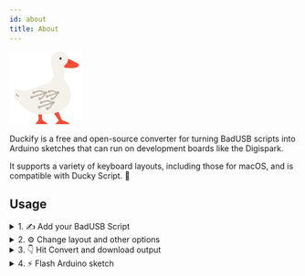 ```yaml
---
id: about
title: About
---
```


<img src='/logo512.png' width='128px' alt='Duckify Logo'/>

Duckify is a free and open-source converter for turning BadUSB scripts into Arduino sketches that can run on development boards like the Digispark.

It supports a variety of keyboard layouts, including those for macOS, and is compatible with Ducky Script. 🚀
<!--
<a href='https://ko-fi.com/G2G75FA4V' target='_blank'>
    <img height='36' style={{border:0,height:'36px'}} src='/img/kofi_button.png' border='0' alt='Buy Me a Coffee at ko-fi.com' />
</a>
&nbsp;
<a href='https://discord.com/invite/UZ83QgSdGc'>
<img height='36' style={{border:0,height:'36px'}} src='/img/discord_button.png' alt='Discord Server button'/>
</a>
-->

## Usage

<details>
  <summary>1. ✍️ Add your BadUSB Script</summary>
  <div>
    <img src='/img/Duckify_1_BadUSB_Script.jpg' alt='Duckify Usage Adding BadUSB Script'/>
    <p>
    Paste your BadUSB script into the text area on the left.
    The scripting language is compatible to Ducky Script. You can find a complete reference at <a href='/docs/scripting/basics'>Scripting</a>.
    </p>
  </div>
</details>

<details>
  <summary>2. ⚙️ Change layout and other options</summary>
  <div>
    <img src='/img/Duckify_2_Settings.jpg' alt='Duckify Usage Chaning settings'/>
    <p>
    At the bottom, you can set the keyboard layout according to the target computer. 
    Over 30 different layouts are available for both macOS and Windows.
    You can also give the script a name, which will be used as the filename if you download your script.
    </p>
  </div>
</details>

<details>
  <summary>3. 👇 Hit Convert and download output</summary>
  <div>
    <img src='/img/Duckify_3_Convert_Download.jpg' alt='Duckify Usage Converting'/>
    <p>
    After clicking Convert, the Arduino code appears in the right text area.
    A notification tells you if the conversion was successful or errors occurred.
    You can copy the generated output or download it to open it in Arduino IDE.
    </p>
  </div>
</details>

<details>
  <summary>4. ⚡ Flash Arduino sketch</summary>
  <div>
    <img src='/img/Duckify_4_Arduino.jpg' alt='Duckify Usage Flashing in Arduino'/>
    <p>
    Open the downloaded sketch and open it in Arduino IDE. Make sure you selected your board and hit upload.
    For a more detailed tutorial, see <a href='/docs/digispark/getting-started'>Digispark Basics</a>.
    </p>
  </div>
</details>
